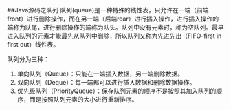 ##Java源码之队列
队列(queue)是一种特殊的线性表，只允许在一端（前端front）进行删除操作，而在另一端（后端rear）进行插入操作，进行插入操作的端称为队尾，进行删除操作的端称为队头。队列中没有元素时，称为空队列。最早进入队列的元素才能最先从队列中删除，所以队列又称为先进先出（FIFO-first in first out）线性表。

队列分为三种：

1. 单向队列（Queue）：只能在一端插入数据，另一端删除数据。
2. 双向队列（Deque）：每一端都可以进行插入数据和删除数据操作。
3. 优先级队列（PriorityQueue）：保存队列元素的顺序不是按照其加入队列的顺序，而是按照队列元素的大小进行重新排序。 